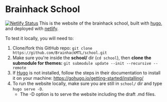 # Brainhack School
[![Netlify Status](https://api.netlify.com/api/v1/badges/0cd08655-9ad0-49be-ae4f-7e1cd78ebe33/deploy-status)](https://app.netlify.com/sites/pedantic-perlman-78c464/deploys)
This is the website of the brainhack school, built with [hugo](https://gohugo.io/), and deployed with [netlify](https://www.netlify.com/). 

To test it locally, you will need to:
1. Clone/fork this GitHub repo: `git clone https://github.com/BrainhackMTL/school.git`
1. Make sure you're inside the **school/** dir (`cd school`), then **clone the submodule for themes:** `git submodule update --init --recursive --remote`
1. If [Hugo](https://gohugo.io/) is not installed, follow the steps in their documentation to install it on your machine: https://gohugo.io/getting-started/installing/
1. To run the website locally, make sure you are still in `school/` dir and type `hugo serve -D`.
   - The -D option is to serve the website including the draft .md files.
